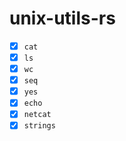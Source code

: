 # unix-utils-rs

- [x] `cat`
- [x] `ls`
- [x] `wc`
- [x] `seq`
- [x] `yes`
- [x] `echo`
- [x] `netcat`
- [x] `strings`